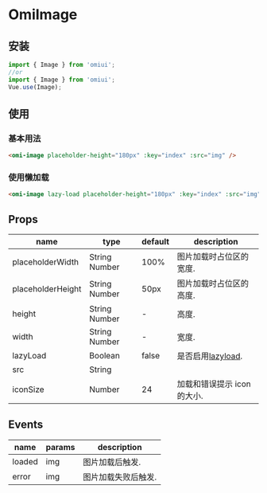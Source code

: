 # OmiImage

## 安装

```js
import { Image } from 'omiui';
//or
import { Image } from 'omiui';
Vue.use(Image);
```

## 使用

### 基本用法

```html
<omi-image placeholder-height="180px" :key="index" :src="img" />
```

### 使用懒加载

```html
<omi-image lazy-load placeholder-height="180px" :key="index" :src="img" />
```

## Props

| name              | type          | default | description                                              |
| ----------------- | ------------- | ------- | -------------------------------------------------------- |
| placeholderWidth  | String Number | 100%    | 图片加载时占位区的宽度.                                  |
| placeholderHeight | String Number | 50px    | 图片加载时占位区的高度.                                  |
| height            | String Number | -       | 高度.                                                    |
| width             | String Number | -       | 宽度.                                                    |
| lazyLoad          | Boolean       | false   | 是否启用[lazyload](https://github.com/tuupola/lazyload). |
| src               | String        |         |                                                          |
| iconSize          | Number        | 24      | 加载和错误提示 icon 的大小.                              |

## Events

| name   | params | description         |
| ------ | ------ | ------------------- |
| loaded | img    | 图片加载后触发.     |
| error  | img    | 图片加载失败后触发. |
